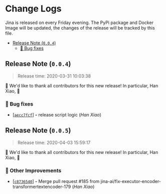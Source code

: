 



# Change Logs

Jina is released on every Friday evening. The PyPi package and Docker Image will be updated, the changes of the release will be tracked by this file.

<!-- START doctoc generated TOC please keep comment here to allow auto update -->
<!-- DON'T EDIT THIS SECTION, INSTEAD RE-RUN doctoc TO UPDATE -->


- [Release Note (`0.0.4`)](#release-note-004)
  - [🐞 Bug fixes](#-bug-fixes)

<!-- END doctoc generated TOC please keep comment here to allow auto update -->

## Release Note (`0.0.4`)

> Release time: 2020-03-31 10:03:38



🙇 We'd like to thank all contributors for this new release! In particular,
 Han Xiao,  🙇


### 🐞 Bug fixes

 - [[```aecc7fcf```](https://github.com/jina-ai/jina/commit/aecc7fcf0ba47109cda126388319dacc1407d6f3)] __-__ release script logic (*Han Xiao*)

## Release Note (`0.0.5`)

> Release time: 2020-04-03 15:59:17



🙇 We'd like to thank all contributors for this new release! In particular,
 Han Xiao,  🙇


### 🍹 Other Improvements

 - [[```c8736540```](https://github.com/jina-ai/jina/commit/c873654084d6da19e1f76a122fef3defd9d3f505)] __-__ Merge pull request #185 from jina-ai/fix-executor-encoder-transformertextencoder-179 (*Han Xiao*)

